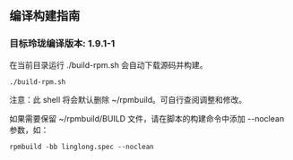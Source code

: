 ## 编译构建指南

### 目标玲珑编译版本: 1.9.1-1 

在当前目录运行 ./build-rpm.sh 会自动下载源码并构建。
```
./build-rpm.sh
```

注意：此 shell 将会默认删除 ~/rpmbuild。可自行查阅调整和修改。

如果需要保留 ~/rpmbuild/BUILD 文件，请在脚本的构建命令中添加 --noclean 参数，如：
```
rpmbuild -bb linglong.spec --noclean
```